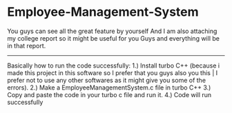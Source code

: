 # Employee-Management-System
You guys can see all the great feature by yourself
And I am also attaching my college report so it might be useful for you
Guys and everything will be in that report.


__________________________________________________________________________

Basically how to run the code successfully:
1.)	Install turbo C++ (because i made this project in this software so I prefer that you guys also you this | I prefer not to use any other softwares as it might give you some of the errors).
2.)	Make a EmployeeManagementSystem.c file in turbo C++
3.)	Copy and paste the code in your turbo c file and run it.
4.)	Code will run successfully
